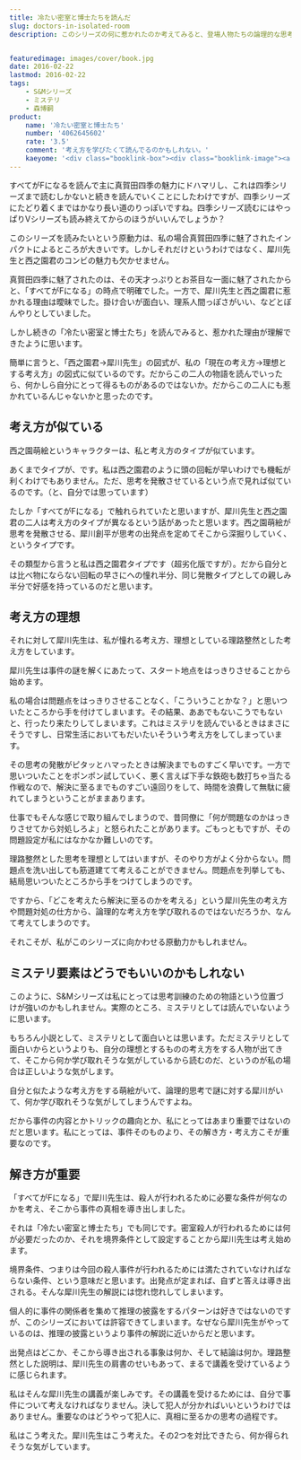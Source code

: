 ```yaml
---
title: 冷たい密室と博士たちを読んだ
slug: doctors-in-isolated-room
description: このシリーズの何に惹かれたのか考えてみると、登場人物たちの論理的な思考に魅力を感じたからではないかと思います。個人的に犀川のような論理的な思考ができるようになりたいと思っていて、読んでいけば何か掴めるんじゃないかと感じているのです。


featuredimage: images/cover/book.jpg
date: 2016-02-22
lastmod: 2016-02-22
tags: 
    - S&Mシリーズ
    - ミステリ
    - 森博嗣
product:
    name: '冷たい密室と博士たち'
    number: '4062645602'
    rate: '3.5'
    comment: '考え方を学びたくて読んでるのかもしれない。'
    kaeyome: '<div class="booklink-box"><div class="booklink-image"><a href="https://www.amazon.co.jp/exec/obidos/asin/4062645602/illusionspace-22/" target="_blank" rel="nofollow" ><img src="https://ecx.images-amazon.com/images/I/41CUDnVtcxL._SL160_.jpg" style="border: none;" /></a></div><div class="booklink-info"><div class="booklink-name"><a href="https://www.amazon.co.jp/exec/obidos/asin/4062645602/illusionspace-22/" target="_blank" rel="nofollow" >冷たい密室と博士たち (講談社文庫)</a><div class="booklink-powered-date">posted with <a href="https://yomereba.com" rel="nofollow" target="_blank">ヨメレバ</a></div></div><div class="booklink-detail">森 博嗣 講談社 1999-03-12    </div><div class="booklink-link2"><div class="shoplinkamazon"><a href="https://www.amazon.co.jp/exec/obidos/asin/4062645602/illusionspace-22/" target="_blank" rel="nofollow" >Amazon</a></div><div class="shoplinkkindle"><a href="https://www.amazon.co.jp/exec/obidos/ASIN/B009GXMFFU/illusionspace-22/" target="_blank" rel="nofollow" >Kindle</a></div><div class="shoplinkrakuten"><a href="https://hb.afl.rakuten.co.jp/hgc/11acbc01.369b1bf6.11acbc02.cabf9fe9/?pc=http%3A%2F%2Fbooks.rakuten.co.jp%2Frb%2F1045476%2F%3Fscid%3Daf_ich_link_urltxt%26m%3Dhttp%3A%2F%2Fm.rakuten.co.jp%2Fev%2Fbook%2F" target="_blank" rel="nofollow" >楽天ブックス</a></div>                  	  <div class="shoplinkkino"><a href="https://ck.jp.ap.valuecommerce.com/servlet/referral?sid=3085416&pid=882196163&vc_url=http%3A%2F%2Fwww.kinokuniya.co.jp%2Ff%2Fdsg-01-9784062645607" target="_blank" rel="nofollow" >紀伊國屋書店<img src="https://ad.jp.ap.valuecommerce.com/servlet/gifbanner?sid=3085416&pid=882196163" height="1" width="1" border="0"></a></div>	  	  	</div></div><div class="booklink-footer"></div></div>'
---
```


すべてがFになるを読んで主に真賀田四季の魅力にドハマリし、これは四季シリーズまで読むしかないと続きを読んでいくことにしたわけですが、四季シリーズにたどり着くまではかなり長い道のりっぽいですね。四季シリーズ読むにはやっぱりVシリーズも読み終えてからのほうがいいんでしょうか？

このシリーズを読みたいという原動力は、私の場合真賀田四季に魅了されたインパクトによるところが大きいです。しかしそれだけというわけではなく、犀川先生と西之園君のコンビの魅力も欠かせません。

真賀田四季に魅了されたのは、その天才っぷりとお茶目な一面に魅了されたからと、「すべてがFになる」の時点で明確でした。一方で、犀川先生と西之園君に惹かれる理由は曖昧でした。掛け合いが面白い、理系人間っぽさがいい、などとぼんやりとしていました。

しかし続きの「冷たい密室と博士たち」を読んでみると、惹かれた理由が理解できたように思います。

簡単に言うと、「西之園君→犀川先生」の図式が、私の「現在の考え方→理想とする考え方」の図式に似ているのです。だからこの二人の物語を読んでいったら、何かしら自分にとって得るものがあるのではないか。だからこの二人にも惹かれているんじゃないかと思ったのです。


## 考え方が似ている


西之園萌絵というキャラクターは、私と考え方のタイプが似ています。

あくまでタイプが、です。私は西之園君のように頭の回転が早いわけでも機転が利くわけでもありません。ただ、思考を発散させているという点で見れば似ているのです。（と、自分では思っています）

たしか「すべてがFになる」で触れられていたと思いますが、犀川先生と西之園君の二人は考え方のタイプが異なるという話があったと思います。西之園萌絵が思考を発散させる、犀川創平が思考の出発点を定めてそこから深掘りしていく、というタイプです。

その類型から言うと私は西之園君タイプです（超劣化版ですが）。だから自分とは比べ物にならない回転の早さにへの憧れ半分、同じ発散タイプとしての親しみ半分で好感を持っているのだと思います。


## 考え方の理想


それに対して犀川先生は、私が憧れる考え方、理想としている理路整然とした考え方をしています。

犀川先生は事件の謎を解くにあたって、スタート地点をはっきりさせることから始めます。

私の場合は問題点をはっきりさせることなく、「こういうことかな？」と思いついたところから手を付けてしまいます。その結果、ああでもないこうでもないと、行ったり来たりしてしまいます。これはミステリを読んでいるときはまさにそうですし、日常生活においてもだいたいそういう考え方をしてしまっています。

その思考の発散がピタッとハマったときは解決までものすごく早いです。一方で思いついたことをポンポン試していく、悪く言えば下手な鉄砲も数打ちゃ当たる作戦なので、解決に至るまでものすごい遠回りをして、時間を浪費して無駄に疲れてしまうということがままあります。

仕事でもそんな感じで取り組んでしまうので、昔同僚に「何が問題なのかはっきりさせてから対処しろよ」と怒られたことがあります。ごもっともですが、その問題設定が私にはなかなか難しいのです。

理路整然とした思考を理想としてはいますが、そのやり方がよく分からない。問題点を洗い出しても筋道建てて考えることができません。問題点を列挙しても、結局思いついたところから手をつけてしまうのです。

ですから、「どこを考えたら解決に至るのかを考える」という犀川先生の考え方や問題対処の仕方から、論理的な考え方を学び取れるのではないだろうか、なんて考えてしまうのです。

それこそが、私がこのシリーズに向かわせる原動力かもしれません。


## ミステリ要素はどうでもいいのかもしれない


このように、S&Mシリーズは私にとっては思考訓練のための物語という位置づけが強いのかもしれません。実際のところ、ミステリとしては読んでいないように思います。

もちろん小説として、ミステリとして面白いとは思います。ただミステリとして面白いからというよりも、自分の理想とするものの考え方をする人物が出てきて、そこから何か学び取れそうな気がしているから読むのだ、というのが私の場合は正しいような気がします。

自分と似たような考え方をする萌絵がいて、論理的思考で謎に対する犀川がいて、何か学び取れそうな気がしてしまうんですよね。

だから事件の内容とかトリックの趣向とか、私にとってはあまり重要ではないのだと思います。私にとっては、事件そのものより、その解き方・考え方こそが重要なのです。


## 解き方が重要


「すべてがFになる」で犀川先生は、殺人が行われるために必要な条件が何なのかを考え、そこから事件の真相を導き出しました。

それは「冷たい密室と博士たち」でも同じです。密室殺人が行われるためには何が必要だったのか、それを境界条件として設定することから犀川先生は考え始めます。

境界条件、つまりは今回の殺人事件が行われるためには満たされていなければならない条件、という意味だと思います。出発点が定まれば、自ずと答えは導き出される。そんな犀川先生の解説には惚れ惚れしてしまいます。

個人的に事件の関係者を集めて推理の披露をするパターンは好きではないのですが、このシリーズにおいては許容できてしまいます。なぜなら犀川先生がやっているのは、推理の披露というより事件の解説に近いからだと思います。

出発点はどこか、そこから導き出される事象は何か、そして結論は何か。理路整然とした説明は、犀川先生の肩書のせいもあって、まるで講義を受けているように感じられます。

私はそんな犀川先生の講義が楽しみです。その講義を受けるためには、自分で事件について考えなければなりません。決して犯人が分かればいいというわけではありません。重要なのはどうやって犯人に、真相に至るかの思考の過程です。

私はこう考えた。犀川先生はこう考えた。その2つを対比できたら、何か得られそうな気がしています。


  